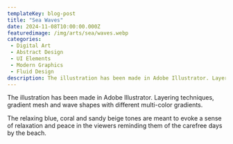 ```yaml
---
templateKey: blog-post
title: "Sea Waves"
date: 2024-11-08T10:00:00.000Z
featuredimage: /img/arts/sea/waves.webp
categories:
 - Digital Art
 - Abstract Design
 - UI Elements
 - Modern Graphics
 - Fluid Design
description: The illustration has been made in Adobe Illustrator. Layering techniques, gradient mesh and wave shapes with different multi-color gradients
---
```


The illustration has been made in Adobe Illustrator. Layering techniques, gradient mesh and wave shapes with different multi-color gradients. 

The relaxing blue, coral and sandy beige tones are meant to evoke a sense of relaxation and peace in the viewers reminding them of the carefree days by the beach.

